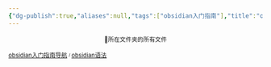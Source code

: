 ```yaml
---
{"dg-publish":true,"aliases":null,"tags":["obsidian入门指南"],"title":"obsidian入门指南导航","permalink":"/0801 学习笔记/obsidian/obsidian入门指南/obsidian入门指南导航/","dgPassFrontmatter":true,"noteIcon":""}
---
```


<p><span><center><sub>📁所在文件夹的所有文件</sub><center></center></center></span></p><span><span><p><sub><a data-tooltip-position="top" aria-label="0801 学习笔记/obsidian/obsidian入门指南/obsidian入门指南导航.md" data-href="0801 学习笔记/obsidian/obsidian入门指南/obsidian入门指南导航.md" href="0801 学习笔记/obsidian/obsidian入门指南/obsidian入门指南导航.md" class="internal-link" target="_blank" rel="noopener">obsidian入门指南导航</a> <sup><sub>  / </sub></sup><a data-tooltip-position="top" aria-label="0801 学习笔记/obsidian/obsidian入门指南/obsidian语法.md" data-href="0801 学习笔记/obsidian/obsidian入门指南/obsidian语法.md" href="0801 学习笔记/obsidian/obsidian入门指南/obsidian语法.md" class="internal-link" target="_blank" rel="noopener">obsidian语法</a></sub></p></span></span><span><span><p><br><br></p></span></span>
